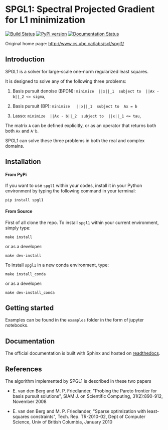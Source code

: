 # SPGL1: Spectral Projected Gradient for L1 minimization
[![Build Status](https://travis-ci.org/drrelyea/SPGL1_python_port.svg?branch=master)](https://travis-ci.org/drrelyea/SPGL1_python_port)
[![PyPI version](https://badge.fury.io/py/spgl1.svg)](https://badge.fury.io/py/spgl1)
[![Documentation Status](https://readthedocs.org/projects/spgl1/badge/?version=latest)](https://spgl1.readthedocs.io/en/latest/?badge=latest)

Original home page: http://www.cs.ubc.ca/labs/scl/spgl1/

## Introduction
SPGL1 is a solver for large-scale one-norm
regularized least squares.

It is designed to solve any of the following three problems:

1. Basis pursuit denoise (BPDN):
   ``minimize  ||x||_1  subject to  ||Ax - b||_2 <= sigma``,

2. Basis pursuit (BP):
   ``minimize   ||x||_1  subject to  Ax = b``
 
3. Lasso:
   ``minimize  ||Ax - b||_2  subject to  ||x||_1 <= tau``,

The matrix ``A`` can be defined explicitly, or as an operator
that returns both both ``Ax`` and ``A'b``.

SPGL1 can solve these three problems in both the real and complex domains.

## Installation

#### From PyPi

If you want to use ``spgl1`` within your codes, install it in your
Python environment by typing the following command in your terminal:

```
pip install spgl1
```

#### From Source

First of all clone the repo. To install ``spgl1`` within your current
environment, simply type:
```
make install
```
or as a developer:
```
make dev-install
```

To install ``spgl1`` in a new conda environment, type:
```
make install_conda
```
or as a developer:
```
make dev-install_conda
```


## Getting started
Examples can be found in the ``examples`` folder in the form of
jupyter notebooks.

## Documentation
The official documentation is built with Sphinx and hosted on
[readthedocs](https://spgl1.readthedocs.io/en/latest/).


## References

The algorithm implemented by SPGL1 is described in these two papers

- E. van den Berg and M. P. Friedlander, "Probing the Pareto frontier
  for basis pursuit solutions", SIAM J. on Scientific Computing,
  31(2):890-912, November 2008

- E. van den Berg and M. P. Friedlander, "Sparse optimization with
  least-squares constraints", Tech. Rep. TR-2010-02, Dept of Computer
  Science, Univ of British Columbia, January 2010
